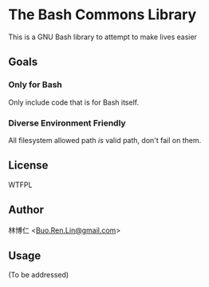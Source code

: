 # The Bash Commons Library
This is a GNU Bash library to attempt to make lives easier

## Goals
### Only for Bash
Only include code that is for Bash itself.

### Diverse Environment Friendly
All filesystem allowed path *is* valid path, don't fail on them.

## License
WTFPL

## Author
林博仁 &lt;<Buo.Ren.Lin@gmail.com>&gt;

## Usage
(To be addressed)
